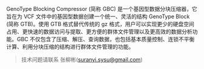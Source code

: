 GenoType Blocking Compressor (简称 GBC) 是一个基因型数据分块压缩器，它旨在为 VCF 文件中的基因型数据创建一个统一、灵活的结构 GenoType Block (简称 GTB)。使用 GTB 格式替代传统的 gz 格式，用户可以实现更少的硬盘空间占用、更快速的数据访问与提取、更方便的群体文件管理以及更高效的数据分析功能。GBC 不仅包含了压缩、解压、查询数据，也包括基本质量控制、连锁不平衡计算、利用分块压缩的结构进行群体文件管理的功能。

> 技术问题请联系 张柳彬(suranyi.sysu@gmail.com)
